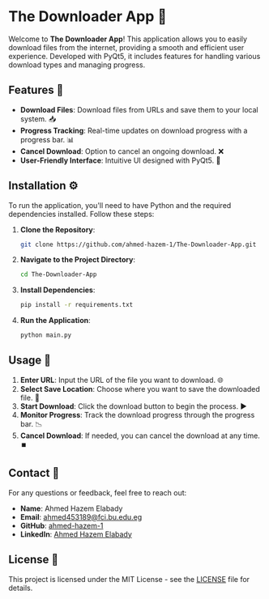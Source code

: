 # The Downloader App 🚀

Welcome to **The Downloader App**! This application allows you to easily download files from the internet, providing a smooth and efficient user experience. Developed with PyQt5, it includes features for handling various download types and managing progress.

## Features 🌟

- **Download Files**: Download files from URLs and save them to your local system. 📥
- **Progress Tracking**: Real-time updates on download progress with a progress bar. 📊
- **Cancel Download**: Option to cancel an ongoing download. ❌
- **User-Friendly Interface**: Intuitive UI designed with PyQt5. 🎨

## Installation ⚙️

To run the application, you'll need to have Python and the required dependencies installed. Follow these steps:

1. **Clone the Repository**:

   ```bash
   git clone https://github.com/ahmed-hazem-1/The-Downloader-App.git
   ```

2. **Navigate to the Project Directory**:

   ```bash
   cd The-Downloader-App
   ```

3. **Install Dependencies**:

   ```bash
   pip install -r requirements.txt
   ```

4. **Run the Application**:

   ```bash
   python main.py
   ```

## Usage 📖

1. **Enter URL**: Input the URL of the file you want to download. 🌐
2. **Select Save Location**: Choose where you want to save the downloaded file. 📁
3. **Start Download**: Click the download button to begin the process. ▶️
4. **Monitor Progress**: Track the download progress through the progress bar. 📉
5. **Cancel Download**: If needed, you can cancel the download at any time. ⏹️

## Contact 💬

For any questions or feedback, feel free to reach out:

- **Name**: Ahmed Hazem Elabady
- **Email**: [ahmed453189@fci.bu.edu.eg](mailto:ahmed453189@fci.bu.edu.eg)
- **GitHub**: [ahmed-hazem-1](https://github.com/ahmed-hazem-1)
- **LinkedIn**: [Ahmed Hazem Elabady](http://www.linkedin.com/in/ahmed-hazem-elabady-9a904924b)

## License 📜

This project is licensed under the MIT License - see the [LICENSE](LICENSE) file for details.
